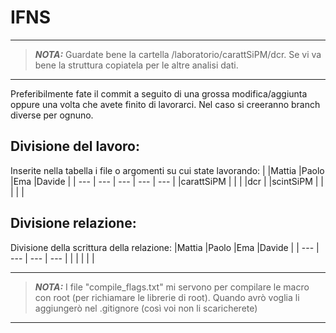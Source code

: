 # IFNS
---
>**_NOTA:_** Guardate bene la cartella /laboratorio/carattSiPM/dcr. Se vi va bene la struttura copiatela per le altre analisi dati.
---

Preferibilmente fate il commit a seguito di una grossa modifica/aggiunta oppure una volta che avete finito di lavorarci.
Nel caso si creeranno branch diverse per ognuno.

## Divisione del lavoro:
Inserite nella tabella i file o argomenti su cui state lavorando:
|           |Mattia |Paolo  |Ema    |Davide |
|   ---     |   --- |   --- |   --- |   --- |
|carattSiPM |       |       |       |dcr    |
|scintSiPM  |       |       |       |       |

## Divisione relazione:
Divisione della scrittura della relazione:
|Mattia |Paolo  |Ema    |Davide |
|   --- |   --- |   --- |   --- |
|       |       |       |       |


---
>**_NOTA:_** I file "compile_flags.txt" mi servono per compilare le macro con root (per richiamare le librerie di root). Quando avrò voglia li aggiungerò nel .gitignore (così voi non li scaricherete)
---
